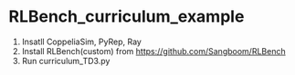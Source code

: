 # RLBench_curriculum_example

1. Insatll CoppeliaSim, PyRep, Ray
2. Install RLBench(custom) from https://github.com/Sangboom/RLBench
3. Run curriculum_TD3.py
